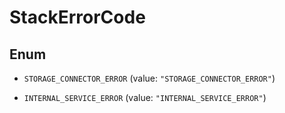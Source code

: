 

# StackErrorCode

## Enum


* `STORAGE_CONNECTOR_ERROR` (value: `"STORAGE_CONNECTOR_ERROR"`)

* `INTERNAL_SERVICE_ERROR` (value: `"INTERNAL_SERVICE_ERROR"`)



